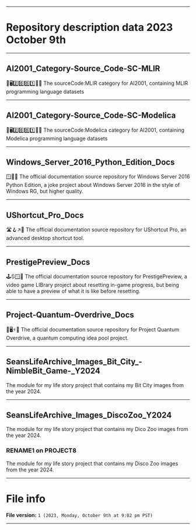 
***

# Repository description data 2023 October 9th

---

## AI2001_Category-Source_Code-SC-MLIR

🧠️🖥️2️⃣️0️⃣️0️⃣️1️⃣️💾️📜️ The sourceCode:MLIR category for AI2001, containing MLIR programming language datasets

---

## AI2001_Category-Source_Code-SC-Modelica

🧠️🖥️2️⃣️0️⃣️0️⃣️1️⃣️💾️📜️ The sourceCode:Modelica category for AI2001, containing Modelica programming language datasets

---

## Windows_Server_2016_Python_Edition_Docs

🪟️🐍️📖️ The official documentation source repository for Windows Server 2016 Python Edition, a joke project about Windows Server 2016 in the style of Windows RG, but higher quality.

---

## UShortcut_Pro_Docs

🛣️🪝️↗️📖️ The official documentation source repository for UShortcut Pro, an advanced desktop shortcut tool.

---

## PrestigePreview_Docs

🕹️🔃️🪟️📖️ The official documentation source repository for PrestigePreview, a video game LIBrary project about resetting in-game progress, but being able to have a preview of what it is like before resetting.

---

## Project-Quantum-Overdrive_Docs

🔮️🖥️⚡️📖️ The official documentation source repository for Project Quantum Overdrive, a quantum computing idea pool project.

---

## SeansLifeArchive_Images_Bit_City_-NimbleBit_Game-_Y2024

The module for my life story project that contains my Bit City images from the year 2024. 

---

## SeansLifeArchive_Images_DiscoZoo_Y2024

The module for my life story project that contains my Dico Zoo images from the year 2024. 

<!-- --- !-->

### RENAME1 on PROJECT8

The module for my life story project that contains my Disco Zoo images from the year 2024. 

***

# File info

**File version:** `1 (2023, Monday, October 9th at 9:02 pm PST)`

***

